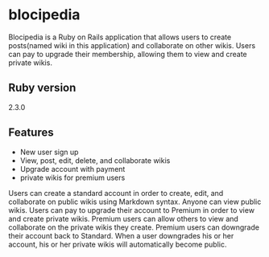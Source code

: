 # blocipedia
Blocipedia is a Ruby on Rails application that allows users to create posts(named wiki in this application) and collaborate on other wikis. Users can pay to upgrade their membership, allowing them to view and create private wikis.

## Ruby version
2.3.0

## Features
* New user sign up
* View, post, edit, delete, and collaborate wikis
* Upgrade account with payment
* private wikis for premium users

Users can create a standard account in order to create, edit, and collaborate on public wikis using Markdown syntax. Anyone can view public wikis. Users can pay to upgrade their account to Premium in order to view and create private wikis. Premium users can allow others to view and collaborate on the private wikis they create. Premium users can downgrade their account back to Standard. When a user downgrades his or her account, his or her private wikis will automatically become public.
